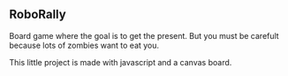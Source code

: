 ## RoboRally

Board game where the goal is to get the present. But you must be carefult because lots of zombies want to eat you. 

This little project is made with javascript and a canvas board. 
